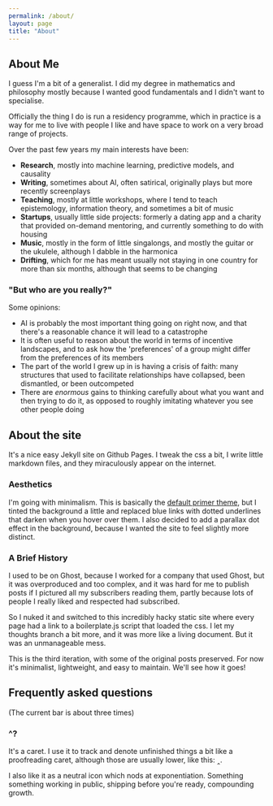```yaml
---
permalink: /about/
layout: page
title: "About"
---
```


## About Me

I guess I'm a bit of a generalist. I did my degree in mathematics and philosophy mostly because I wanted good fundamentals and I didn't want to specialise.

Officially the thing I do is run a residency programme, which in practice is a way for me to live with people I like and have space to work on a very broad range of projects.

Over the past few years my main interests have been:
- **Research**, mostly into machine learning, predictive models, and causality
- **Writing**, sometimes about AI, often satirical, originally plays but more recently screenplays
- **Teaching**, mostly at little workshops, where I tend to teach epistemology, information theory, and sometimes a bit of music
- **Startups**, usually little side projects: formerly a dating app and a charity that provided on-demand mentoring, and currently something to do with housing
- **Music**, mostly in the form of little singalongs, and mostly the guitar or the ukulele, although I dabble in the harmonica
- **Drifting**, which for me has meant usually not staying in one country for more than six months, although that seems to be changing

### "But who are you really?"

Some opinions:
- AI is probably the most important thing going on right now, and that there's a reasonable chance it will lead to a catastrophe
- It is often useful to reason about the world in terms of incentive landscapes, and to ask how the 'preferences' of a group might differ from the preferences of its members
- The part of the world I grew up in is having a crisis of faith: many structures that used to facilitate relationships have collapsed, been dismantled, or been outcompeted
- There are _enormous_ gains to thinking carefully about what you want and then trying to do it, as opposed to roughly imitating whatever you see other people doing

## About the site

It's a nice easy Jekyll site on Github Pages. I tweak the css a bit, I write little markdown files, and they miraculously appear on the internet.

### Aesthetics

I'm going with minimalism. This is basically the [default primer theme](https://github.com/pages-themes/primer), but I tinted the background a little and replaced blue links with dotted underlines that darken when you hover over them. I also decided to add a parallax dot effect in the background, because I wanted the site to feel slightly more distinct.

### A Brief History

I used to be on Ghost, because I worked for a company that used Ghost, but it was overproduced and too complex, and it was hard for me to publish posts if I pictured all my subscribers reading them, partly because lots of people I really liked and respected had subscribed.

So I nuked it and switched to this incredibly hacky static site where every page had a link to a boilerplate.js script that loaded the css. I let my thoughts branch a bit more, and it was more like a living document. But it was an unmanageable mess.

This is the third iteration, with some of the original posts preserved. For now it's minimalist, lightweight, and easy to maintain. We'll see how it goes!


## Frequently asked questions
(The current bar is about three times)

### ^?

It's a caret. I use it to track and denote unfinished things a bit like a proofreading caret, although those are usually lower, like this: ‸. 


I also like it as a neutral icon which nods at exponentiation. Something something working in public, shipping before you're ready, compounding growth.



